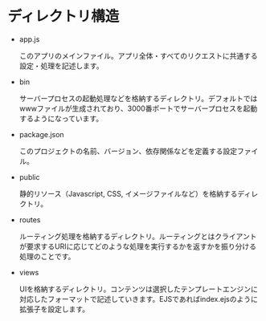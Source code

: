 # ディレクトリ構造
- app.js

  このアプリのメインファイル。アプリ全体・すべてのリクエストに共通する設定・処理を記述します。

- bin

   サーバープロセスの起動処理などを格納するディレクトリ。デフォルトではwwwファイルが生成されており、3000番ポートでサーバープロセスを起動するようになっています。

- package.json

   このプロジェクトの名前、バージョン、依存関係などを定義する設定ファイル。

- public

   静的リソース（Javascript, CSS, イメージファイルなど）を格納するディレクトリ。

- routes

   ルーティング処理を格納するディレクトリ。ルーティングとはクライアントが要求するURIに応じてどのような処理を実行するかを返すかを振り分ける処理のことです。

- views

   UIを格納するディレクトリ。コンテンツは選択したテンプレートエンジンに対応したフォーマットで記述していきます。EJSであればindex.ejsのように拡張子を設定します。